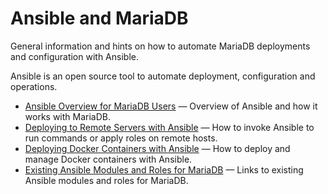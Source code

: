 # Ansible and MariaDB

General information and hints on how to automate MariaDB deployments and configuration with Ansible.

Ansible is an open source tool to automate deployment, configuration and operations.

- [Ansible Overview for MariaDB Users](/mariadb-administration/getting-installing-and-upgrading-mariadb/binary-packages/automated-mariadb-deployment-and-administration/ansible-and-mariadb/ansible-overview-for-mariadb-users/) — Overview of Ansible and how it works with MariaDB.
- [Deploying to Remote Servers with Ansible](/mariadb-administration/getting-installing-and-upgrading-mariadb/binary-packages/automated-mariadb-deployment-and-administration/ansible-and-mariadb/deploying-to-remote-servers-with-ansible/) — How to invoke Ansible to run commands or apply roles on remote hosts.
- [Deploying Docker Containers with Ansible](/mariadb-administration/getting-installing-and-upgrading-mariadb/binary-packages/automated-mariadb-deployment-and-administration/ansible-and-mariadb/deploying-docker-containers-with-ansible/) — How to deploy and manage Docker containers with Ansible.
- [Existing Ansible Modules and Roles for MariaDB](/mariadb-administration/getting-installing-and-upgrading-mariadb/binary-packages/automated-mariadb-deployment-and-administration/ansible-and-mariadb/existing-ansible-modules-and-roles-for-mariadb/) — Links to existing Ansible modules and roles for MariaDB.